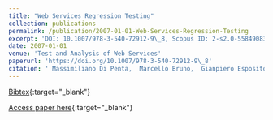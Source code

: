 ```yaml
---
title: "Web Services Regression Testing"
collection: publications
permalink: /publication/2007-01-01-Web-Services-Regression-Testing
excerpt: 'DOI: 10.1007/978-3-540-72912-9\_8, Scopus ID: 2-s2.0-55849083181, Cited by: 35'
date: 2007-01-01
venue: 'Test and Analysis of Web Services'
paperurl: 'https://doi.org/10.1007/978-3-540-72912-9\_8'
citation: ' Massimiliano Di Penta,  Marcello Bruno,  Gianpiero Esposito,  Valentina Mazza,  Gerardo Canfora, &quot;Web Services Regression Testing.&quot; Test and Analysis of Web Services, 2007.'
---
```

[Bibtex](https://dblp.org/rec/bib/conf/swb/PentaBEMC07){:target="_blank"}

[Access paper here](https://doi.org/10.1007/978-3-540-72912-9\_8){:target="_blank"}

